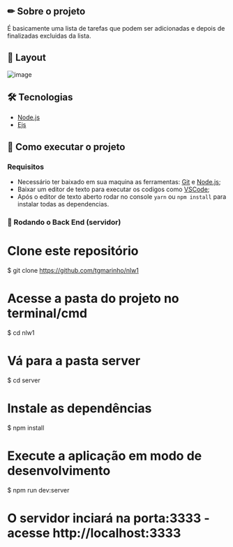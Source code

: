 ## ✏ Sobre o projeto
É basicamente uma lista de tarefas que podem ser adicionadas e depois de finalizadas excluidas da lista.

## 🎨 Layout
![image](https://user-images.githubusercontent.com/61718764/130292599-d26aceba-bd83-4a72-8ae1-e351a727eea4.png)

## 🛠 Tecnologias
- [Node.js](https://nodejs.org/en/)
- [Ejs](https://ejs.co/)

## 🚀 Como executar o projeto
### Requisitos
- Necessário ter baixado em sua maquina as ferramentas: [Git](https://nodejs.org/en/) e [Node.js](https://nodejs.org/en/);
- Baixar um editor de texto para executar os codigos como [VSCode](https://code.visualstudio.com/);
- Após o editor de texto aberto rodar no console <code>yarn</code> ou <code>npm install</code> para instalar todas as dependencias.

### 🎲 Rodando o Back End (servidor)
# Clone este repositório
$ git clone https://github.com/tgmarinho/nlw1

# Acesse a pasta do projeto no terminal/cmd
$ cd nlw1

# Vá para a pasta server
$ cd server

# Instale as dependências
$ npm install

# Execute a aplicação em modo de desenvolvimento
$ npm run dev:server

# O servidor inciará na porta:3333 - acesse http://localhost:3333 

